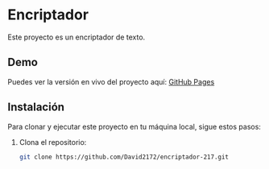 # Encriptador

Este proyecto es un encriptador de texto. 

## Demo

Puedes ver la versión en vivo del proyecto aquí: [GitHub Pages]([https://david2172.github.io/encriptador-217)

## Instalación

Para clonar y ejecutar este proyecto en tu máquina local, sigue estos pasos:

1. Clona el repositorio:
   ```bash
   git clone https://github.com/David2172/encriptador-217.git

